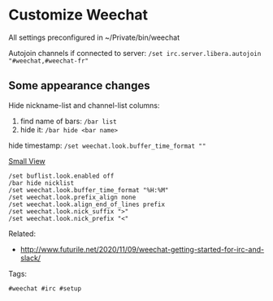 # Customize Weechat

All settings preconfigured in ~/Private/bin/weechat

Autojoin channels if connected to server: `/set irc.server.libera.autojoin "#weechat,#weechat-fr"`

## Some appearance changes

Hide nickname-list and channel-list columns:

1. find name of bars: `/bar list`
2. hide it: `/bar hide <bar name>`

hide timestamp: `/set weechat.look.buffer_time_format ""`

[Small View]

```
/set buflist.look.enabled off
/bar hide nicklist
/set weechat.look.buffer_time_format "%H:%M"
/set weechat.look.prefix_align none
/set weechat.look.align_end_of_lines prefix
/set weechat.look.nick_suffix ">"
/set weechat.look.nick_prefix "<"
```

[Small View]: <https://weechat.org/files/doc/devel/weechat_faq.en.html#small_terminal)>

Related:

* <http://www.futurile.net/2020/11/09/weechat-getting-started-for-irc-and-slack/>

Tags:

    #weechat #irc #setup
